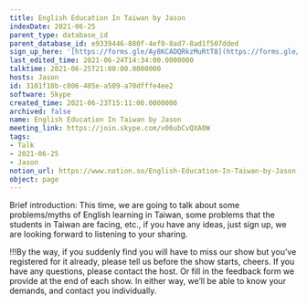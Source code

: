 ```yaml
---
title: English Education In Taiwan by Jason
indexDate: 2021-06-25
parent_type: database_id
parent_database_id: e9339446-880f-4ef0-8ad7-8ad1f507dded
sign_up_here: '[https://forms.gle/Ay8KCADQRkzMuRtT8](https://forms.gle/Ay8KCADQRkzMuRtT8)'
last_edited_time: 2021-06-24T14:34:00.0000000
talktime: 2021-06-25T21:00:00.0000000
hosts: Jason
id: 3101f10b-c806-405e-a509-a70dfffe4ee2
software: Skype
created_time: 2021-06-23T15:11:00.0000000
archived: false
name: English Education In Taiwan by Jason
meeting_link: https://join.skype.com/v06ubCvQXA0W
tags:
- Talk
- 2021-06-25
- Jason
notion_url: https://www.notion.so/English-Education-In-Taiwan-by-Jason-3101f10bc806405ea509a70dfffe4ee2
object: page
---
```




Brief introduction: This time, we are going to talk about some problems/myths of English learning in Taiwan, some problems that the students in Taiwan are facing, etc., if you have any ideas, just sign up, we are looking forward to listening to your sharing.

!!!By the way, if you suddenly find you will have to miss our show but you’ve registered for it already, please tell us before the show starts, cheers.
If you have any questions, please contact the host. Or fill in the feedback form we provide at the end of each show. In either way, we’ll be able to know your demands, and contact you individually.

